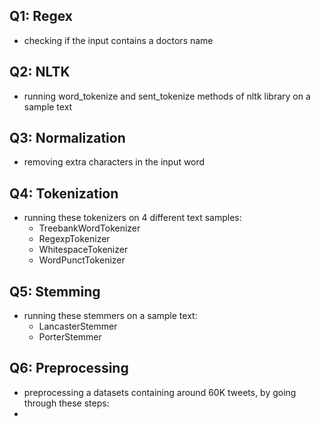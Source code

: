 ## Q1: Regex

- checking if the input contains a doctors name

## Q2: NLTK

- running word_tokenize and sent_tokenize methods of nltk library on a sample text

## Q3: Normalization

- removing extra characters in the input word

## Q4: Tokenization

- running these tokenizers on 4 different text samples:
  - TreebankWordTokenizer
  - RegexpTokenizer
  - WhitespaceTokenizer
  - WordPunctTokenizer

## Q5: Stemming

- running these stemmers on a sample text:
  - LancasterStemmer
  - PorterStemmer

## Q6: Preprocessing

- preprocessing a datasets containing around 60K tweets, by going through these steps:
-
